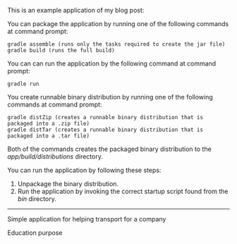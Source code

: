 This is an example application of my blog post:

You can package the application by running one of the following commands at command prompt:

    gradle assemble (runs only the tasks required to create the jar file)
    gradle build (runs the full build)
    
You can can run the application by the following command at command prompt:

    gradle run

You create runnable binary distribution by running one of the following commands at command prompt:

    gradle distZip (creates a runnable binary distribution that is packaged into a .zip file)
    gradle distTar (creates a runnable binary distribution that is packaged into a .tar file)

Both of the commands creates the packaged binary distribution to the _app/build/distributions_ directory.

You can run the application by following these steps:

1. Unpackage the binary distribution.
2. Run the application by invoking the correct startup script found from the _bin_ directory.

--------------------------------------------------------------------------------------------

Simple application for helping transport for a company

Education purpose

